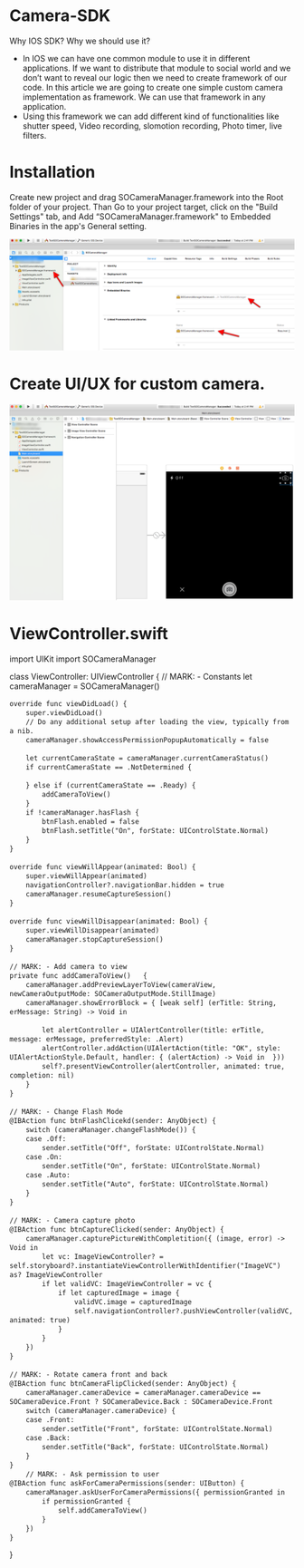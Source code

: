 # Camera-SDK

Why IOS SDK? Why we should use it?
- In IOS we can have one common module to use it in different applications. If we want to distribute that module to social world and we don’t want to reveal our logic then we need to create framework of our code. In this article we are going to create one simple custom camera implementation as framework. We can use that framework in any application. 
- Using this framework we can add different kind of functionalities like shutter speed, Video recording, slomotion recording, Photo timer, live filters. 

# Installation

Create new project and drag SOCameraManager.framework into the Root folder of your project.
Than Go to your project target, click on the "Build Settings" tab, and Add “SOCameraManager.framework" to Embedded Binaries in the app's General setting.

[![solarized dualmode](https://github.com/spaceotech/Camera-SDK/blob/master/1.png)](#features)

# Create UI/UX for custom camera.

[![solarized dualmode](https://github.com/spaceotech/Camera-SDK/blob/master/2.png)](#features)

# ViewController.swift

import UIKit
import SOCameraManager

class ViewController: UIViewController {
    // MARK: - Constants
    let cameraManager = SOCameraManager()
    
    override func viewDidLoad() {
        super.viewDidLoad()
        // Do any additional setup after loading the view, typically from a nib.
        cameraManager.showAccessPermissionPopupAutomatically = false
        
        let currentCameraState = cameraManager.currentCameraStatus()        
        if currentCameraState == .NotDetermined {
            
        } else if (currentCameraState == .Ready) {
            addCameraToView()
        }
        if !cameraManager.hasFlash {
            btnFlash.enabled = false
            btnFlash.setTitle("On", forState: UIControlState.Normal)
        }
    }
    
    override func viewWillAppear(animated: Bool) {
        super.viewWillAppear(animated)
        navigationController?.navigationBar.hidden = true
        cameraManager.resumeCaptureSession()
    }
    
    override func viewWillDisappear(animated: Bool) {
        super.viewWillDisappear(animated)
        cameraManager.stopCaptureSession()
    }
    
    // MARK: - Add camera to view 
    private func addCameraToView()   {
        cameraManager.addPreviewLayerToView(cameraView, newCameraOutputMode: SOCameraOutputMode.StillImage)
        cameraManager.showErrorBlock = { [weak self] (erTitle: String, erMessage: String) -> Void in
            
            let alertController = UIAlertController(title: erTitle, message: erMessage, preferredStyle: .Alert)
            alertController.addAction(UIAlertAction(title: "OK", style: UIAlertActionStyle.Default, handler: { (alertAction) -> Void in  }))            
            self?.presentViewController(alertController, animated: true, completion: nil)
        }
    }
    
    // MARK: - Change Flash Mode
    @IBAction func btnFlashClicekd(sender: AnyObject) {        
        switch (cameraManager.changeFlashMode()) {
        case .Off:
            sender.setTitle("Off", forState: UIControlState.Normal)
        case .On:
            sender.setTitle("On", forState: UIControlState.Normal)
        case .Auto:
            sender.setTitle("Auto", forState: UIControlState.Normal)
        }
    }
    
    // MARK: - Camera capture photo
    @IBAction func btnCaptureClicked(sender: AnyObject) {
        cameraManager.capturePictureWithCompletition({ (image, error) -> Void in
            let vc: ImageViewController? = self.storyboard?.instantiateViewControllerWithIdentifier("ImageVC") as? ImageViewController
            if let validVC: ImageViewController = vc {
                if let capturedImage = image {
                    validVC.image = capturedImage
                    self.navigationController?.pushViewController(validVC, animated: true)
                }
            }
        })
    }
    
    // MARK: - Rotate camera front and back 
    @IBAction func btnCameraFlipClicked(sender: AnyObject) {
        cameraManager.cameraDevice = cameraManager.cameraDevice == SOCameraDevice.Front ? SOCameraDevice.Back : SOCameraDevice.Front
        switch (cameraManager.cameraDevice) {
        case .Front:
            sender.setTitle("Front", forState: UIControlState.Normal)
        case .Back:
            sender.setTitle("Back", forState: UIControlState.Normal)
        }
    }
        // MARK: - Ask permission to user 
    @IBAction func askForCameraPermissions(sender: UIButton) {
        cameraManager.askUserForCameraPermissions({ permissionGranted in
            if permissionGranted {
                self.addCameraToView()
            }
        })
    }
}


